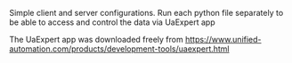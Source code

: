 Simple client and server configurations.
Run each python file separately to be able to access and control the data via UaExpert app

The UaExpert app was downloaded freely from https://www.unified-automation.com/products/development-tools/uaexpert.html